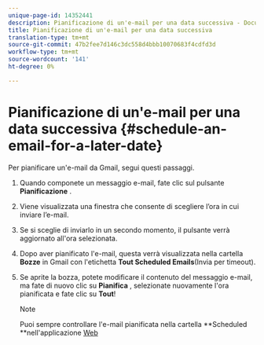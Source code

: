 ```yaml
---
unique-page-id: 14352441
description: Pianificazione di un'e-mail per una data successiva - Documenti Marketo - Documentazione prodotto
title: Pianificazione di un'e-mail per una data successiva
translation-type: tm+mt
source-git-commit: 47b2fee7d146c3dc558d4bbb10070683f4cdfd3d
workflow-type: tm+mt
source-wordcount: '141'
ht-degree: 0%

---
```



# Pianificazione di un&#39;e-mail per una data successiva {#schedule-an-email-for-a-later-date}

Per pianificare un&#39;e-mail da Gmail, segui questi passaggi.

1. Quando componete un messaggio e-mail, fate clic sul pulsante **Pianificazione** .
1. Viene visualizzata una finestra che consente di scegliere l’ora in cui inviare l’e-mail.
1. Se si sceglie di inviarlo in un secondo momento, il pulsante verrà aggiornato all&#39;ora selezionata.
1. Dopo aver pianificato l&#39;e-mail, questa verrà visualizzata nella cartella **Bozze** in Gmail con l&#39;etichetta **Tout Scheduled Emails**(Invia per timeout).
1. Se aprite la bozza, potete modificare il contenuto del messaggio e-mail, ma fate di nuovo clic su **Pianifica** , selezionate nuovamente l&#39;ora pianificata e fate clic su **Tout**!

   >[!NOTE]
   >
   >Puoi sempre controllare l&#39;e-mail pianificata nella cartella **Scheduled **nell&#39;applicazione [Web](http://toutapp.com/login)

